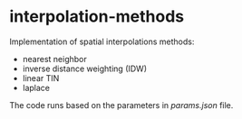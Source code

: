 # interpolation-methods
Implementation of spatial interpolations methods: 
- nearest neighbor
- inverse distance weighting (IDW)
- linear TIN
- laplace

The code runs based on the parameters in _params.json_ file.
